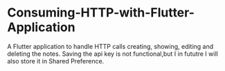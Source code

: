 # Consuming-HTTP-with-Flutter-Application
 A Flutter application to handle HTTP calls creating, showing, editing and deleting the notes.
 Saving the api key is not functional,but I in fututre I will also store it in Shared Preference.
